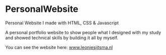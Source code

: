 # PersonalWebsite
Personal Website I made with HTML, CSS &amp; Javascript 

A personal portfolio website to show people what I designed with my study and showed technical skills by building it all by myself.

You can see the website here: www.leoniesijtsma.nl
